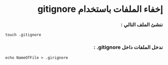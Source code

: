﻿# <div dir = rtl >  إخفاء الملفات باستخدام gitignore</dir >


### <div dir = rtl > ننشئ الملف التالي :</dir >
```shell
touch .gitignore
```

### <div dir = rtl > ندخل الملفات داخل gitignore. :</dir >
```shell
echo NameOfFile > .girignore
```


